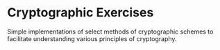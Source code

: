 # Cryptographic Exercises

Simple implementations of select methods of cryptographic schemes to facilitate understanding various principles of cryptography.